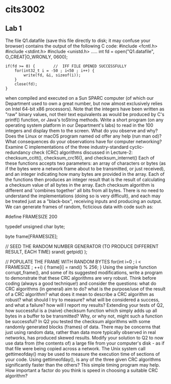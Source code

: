 # cits3002
## Lab 1

The file Q1.datafile (save this file directly to disk; it may confuse your browser) contains the output of the following C code:
#include <fcntl.h>
#include <stdint.h>
#include <unistd.h>
.....
    int  fd = open("Q1.datafile", O_CREAT|O_WRONLY, 0600);

    if(fd >= 0) {        //  IFF FILE OPENED SUCCESSFULLY
        for(int32_t i = -50 ; i<50 ; i++) {
            write(fd, &i, sizeof(i));
        }
        close(fd);
    }
when compiled and executed on a Sun SPARC computer (of which our Department used to own a great number, but now almost exclusively relies on Intel 64-bit x86 processors).
Note that the integers have been written as "raw" binary values, not their text equivalents as would be produced by C's printf() function, or Java's toString methods.
Write a short program (on any operating system platform in our Department's labs) to read in the 100 integers and display them to the screen.
What do you observe and why?
Does the Linux or macOS program named od offer any help (run man od)?
What consequences do your observations have for computer networking?
Examine C implementations of the three industry-standard cyclic-redundancy check (CRC) algorithms discussed in Lecture-2:
  checksum_ccitt(),   checksum_crc16(), and   checksum_internet()
Each of these functions accepts two parameters: an array of characters or bytes (as if the bytes were a network frame about to be transmitted, or just received), and an integer indicating how many bytes are provided in the array. Each of the functions then produces an integer result that is the result of calculating a checksum value of all bytes in the array. Each checksum algorithm is different and 'combines together' all bits from all bytes.
There is no need to understand the implementations (doing so is very difficult), and each may be treated just as a "black-box", receiving inputs and producing an output.
We can generate frames of random, ficticious data with code such as:

#define FRAMESIZE  200

typedef unsigned char    byte;

byte    frame[FRAMESIZE];

//  SEED THE RANDOM NUMBER GENERATOR (TO PRODUCE DIFFERENT RESULT, EACH TIME)
    srand( getpid() );

//  POPULATE THE FRAME WITH RANDOM BYTES
    for(int i=0 ; i < FRAMESIZE ; ++i) {
        frame[i] = rand() % 256;
    }
Using the simple function corrupt_frame(), and some of its suggested modifications, write a program to demonstrate that these CRC algorithms are very robust.
Think before coding (always a good technique!) and consider the questions:
what do CRC algorithms (in general) aim to do?
what is the purpose/use of the result of a CRC algorithm?
what does it mean to describe a CRC algorithm as robust?
what should I try to measure?
what will be considered a success, and what a failure?
how will I report my results?
Extending your tests of Q2, how successful is a (naive) checksum function which simply adds up all bytes in a buffer to be transmitted? Why, or why not, might such a function be successful?
In Q2 you tested the checksum algorithms with some randomly generated blocks (frames) of data. There may be concerns that just using random data, rather than data more typically observed in real networks, has produced skewed results.
Modify your solution to Q2 to now use data from (the contents of) a large file from your computer's disk - as if that file were being copied across a network.
The Unix system call gettimeofday() may be used to measure the execution time of sections of your code. Using gettimeofday(), is any of the three given CRC algorithms significantly faster than the others? This simple timing program may help.
How important a factor do you think is speed in choosing a suitable CRC algorithm?
